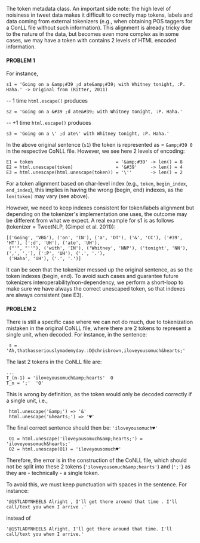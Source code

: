 The token metadata class. An important side note: the high level of noisiness in tweet data makes it difficult to correctly map tokens, labels and data coming from external tokenizers (e.g., when obtaining POS taggers for a ConLL file without such information). This alignment is already tricky due to the nature of the data, but becomes even more complex as in some cases, we may have a token with contains 2 levels of HTML encoded information.

#### PROBLEM 1

For instance,

```s1 = 'Going on a &amp;#39 ;d ate&amp;#39; with Whitney tonight, :P. Haha.' -> Original from (Ritter, 2011)```

-- 1 time ```html.escape()``` produces

```s2 = 'Going on a &#39 ;d ate&#39; with Whitney tonight, :P. Haha.'```

-- +1 time ```html.escape()``` produces

```s3 = 'Going on a \' ;d ate\' with Whitney tonight, :P. Haha.'```

In the above original sentence (```s1```) the token is represented as = ```&amp;#39 0``` in the respective CoNLL file.
However, we see here 2 levels of encoding:

```
E1 = token                               = '&amp;#39' -> len() = 8
E2 = html.unescape(token)                = '&#39'     -> len() = 4
E3 = html.unescape(html.unescape(token)) = '\''       -> len() = 2
```

For a token alignment based on char-level index (e.g., ```token```, ```begin_index```, ```end_index```), this implies 
in having the wrong (begin, end) indexes, as the ```len(token)``` may vary (see above).

However, we need to keep indexes consistent for token/labels alignment but depending on the tokenizer's
implementation one uses, the outcome may be different from what we expect.
A real example for s1 is as follows (tokenizer = TweetNLP, (Gimpel et al. 2011)):

```
[('Going', 'VBG'), ('on', 'IN'), ('a', 'DT'), ('&', 'CC'), ('#39', 'HT'), (';d', 'UH'), ('ate', 'UH'),
 ("'", "''"), ('with', 'IN'), ('Whitney', 'NNP'), ('tonight', 'NN'), (',', ','), (':P', 'UH'), ('.', '.'),
 ('Haha', 'UH'), ('.', '.')]
```

 It can be seen that the tokenizer messed up the original sentence, as so the token indexes (begin, end).
 To avoid such cases and guarantee future tokenizers interoperability/non-dependency, we perform a short-loop
 to make sure we have always the correct unescaped token, so that indexes are always consistent (see E3).

#### PROBLEM 2

 There is still a specific case where we can not do much, due to tokenization mistaken in the original CoNLL
 file, where there are 2 tokens to represent a single unit, when decoded. For instance, in the sentence:

```
 s = 'Ah,thathasseriouslymademyday.:D@chrisbrown,iloveyousomuch&hearts;'
```

 The last 2 tokens in the CoNLL file are:
 ```
 ...
 T_(n-1) = 'iloveyousomuch&amp;hearts'	O
 T_n = ';'	'O'
```

 This is wrong by definition, as the token would only be decoded correctly if a single unit, i.e.,

```
 html.unescape('&amp;') => '&'
 html.unescape('&hearts;') => '♥'
```
 The final correct sentence should then be: ```'iloveyousomuch♥'```

```
 O1 = html.unescape('iloveyousomuch&amp;hearts;') = 'iloveyousomuch&hearts;'
 O2 = html.unescape(O1) = 'iloveyousomuch♥'
```

Therefore, the error is in the construction of the CoNLL file, which should not be split into these 2 tokens
(```'iloveyousomuch&amp;hearts'```) and (```';'```) as they are - technically - a single token.

To avoid this, we must keep punctuation with spaces in the sentence. For instance:

```'@1STLADYNHEELS Alright , I'll get there around that time . I'll call/text you when I arrive .'```

instead of

```'@1STLADYNHEELS Alright, I'll get there around that time. I'll call/text you when I arrive.'```